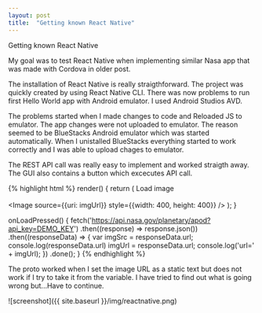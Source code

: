 ```yaml
---
layout: post
title:  "Getting known React Native"
---
```

Getting known React Native

My goal was to test React Native when implementing similar Nasa app that was made with Cordova in older post.

The installation of React Native is really straigthforward. The project was quickly created by using React Native CLI. There was now problems to run first Hello World app with Android emulator. I used Android Studios AVD.

The problems started when I made changes to code and Reloaded JS to emulator. The app changes were not uploaded to emulator. The reason seemed to be BlueStacks Android emulator which was started automatically. When I unistalled BlueStacks everything started to work correctly and I was able to upload chages to emulator.

The REST API call was really easy to implement and worked straigth away. The GUI also contains a button which excecutes API call. 

{% highlight html %}
 render() {
    return (
        <View style={styles.container}>
            <View style={styles.header}>
                <TouchableHighlight style={styles.button} underlayColor='#99d9f4' onPress={this.onLoadPressed.bind(this)}> 
                    <Text style={styles.buttonText}>Load image</Text>
                </TouchableHighlight>
            </View>                   
            <View style={styles.image}>        
                <Image source={{uri: imgUrl}} style={{width: 400, height: 400}} />
            </View>
        </View>
    );
  }
  
  onLoadPressed() {
      fetch('https://api.nasa.gov/planetary/apod?api_key=DEMO_KEY')
      .then((response) => response.json())
      .then((responseData) => {
          var imgSrc = responseData.url;
          console.log(responseData.url)
          imgUrl = responseData.url;
          console.log('url=' + imgUrl);
      })
      .done();
  }
{% endhighlight %}

The proto worked when I set the image URL as a static text but does not work if I try to take it from the variable. I have tried to find out what is going wrong but...Have to continue.

![screenshot]({{ site.baseurl }}/img/reactnative.png)



